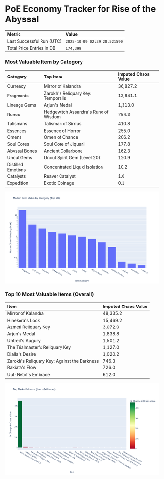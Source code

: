 # PoE Economy Tracker for Rise of the Abyssal

<!-- START_MAINTENANCE -->
| Metric | Value |
|:---|:---|
| Last Successful Run (UTC) | `2025-10-09 02:39:28.521590` |
| Total Price Entries in DB | `174,399` |

<!-- END_MAINTENANCE -->

<!-- START_DATAFRAME_DEBUG -->
<!-- END_DATAFRAME_DEBUG -->

<!-- START_CATEGORY_ANALYSIS -->
### Most Valuable Item by Category
| Category | Top Item | Imputed Chaos Value |
| :--- | :--- | :--- |
| Currency | Mirror of Kalandra | 36,827.2 |
| Fragments | Zarokh's Reliquary Key: Temporalis | 13,841.1 |
| Lineage Gems | Arjun's Medal | 1,313.0 |
| Runes | Hedgewitch Assandra's Rune of Wisdom | 754.3 |
| Talismans | Talisman of Sirrius | 410.8 |
| Essences | Essence of Horror | 255.0 |
| Omens | Omen of Chance | 206.2 |
| Soul Cores | Soul Core of Jiquani | 177.8 |
| Abyssal Bones | Ancient Collarbone | 162.3 |
| Uncut Gems | Uncut Spirit Gem (Level 20) | 120.9 |
| Distilled Emotions | Concentrated Liquid Isolation | 10.2 |
| Catalysts | Reaver Catalyst | 1.0 |
| Expedition | Exotic Coinage | 0.1 |


![Category Analysis Chart](charts/category_analysis.png)
<!-- END_ANALYSIS -->

<!-- START_ANALYSIS -->
### Top 10 Most Valuable Items (Overall)
| Item | Imputed Chaos Value |
| :--- | :--- |
| Mirror of Kalandra | 48,335.2 |
| Hinekora's Lock | 15,469.2 |
| Azmeri Reliquary Key | 3,072.0 |
| Arjun's Medal | 1,838.8 |
| Uhtred's Augury | 1,501.2 |
| The Trialmaster's Reliquary Key | 1,127.0 |
| Dialla's Desire | 1,020.2 |
| Zarokh's Reliquary Key: Against the Darkness | 746.3 |
| Rakiata's Flow | 726.0 |
| Uul-Netol's Embrace | 612.0 |


![Market Movers Chart](charts/market_movers.png)
<!-- END_ANALYSIS -->
